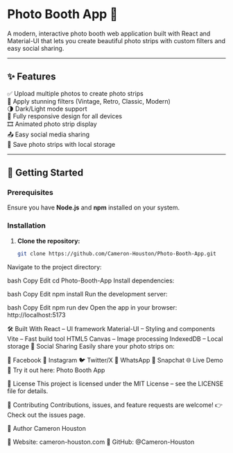 # Photo Booth App 📸  

A modern, interactive photo booth web application built with React and Material-UI that lets you create beautiful photo strips with custom filters and easy social sharing.  

---

## ✨ Features  

✅ Upload multiple photos to create photo strips  
🎨 Apply stunning filters (Vintage, Retro, Classic, Modern)  
🌗 Dark/Light mode support  
📱 Fully responsive design for all devices  
🎞️ Animated photo strip display  
📤 Easy social media sharing  
💾 Save photo strips with local storage  

---

## 🚀 Getting Started  

### Prerequisites  
Ensure you have **Node.js** and **npm** installed on your system.  

### Installation  

1. **Clone the repository:**  
   ```bash
   git clone https://github.com/Cameron-Houston/Photo-Booth-App.git
Navigate to the project directory:

bash
Copy
Edit
cd Photo-Booth-App
Install dependencies:

bash
Copy
Edit
npm install
Run the development server:

bash
Copy
Edit
npm run dev
Open the app in your browser:
http://localhost:5173

🛠️ Built With
React – UI framework
Material-UI – Styling and components
Vite – Fast build tool
HTML5 Canvas – Image processing
IndexedDB – Local storage
📱 Social Sharing
Easily share your photo strips on:

📘 Facebook
📸 Instagram
🐦 Twitter/X
💬 WhatsApp
👻 Snapchat
🌐 Live Demo
🚀 Try it out here: Photo Booth App

📄 License
This project is licensed under the MIT License – see the LICENSE file for details.

🤝 Contributing
Contributions, issues, and feature requests are welcome!
👉 Check out the issues page.

👤 Author
Cameron Houston

🔗 Website: cameron-houston.com
🐙 GitHub: @Cameron-Houston
